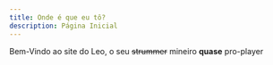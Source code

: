 ```yaml
---
title: Onde é que eu tô?
description: Página Inicial
---
```


Bem-Vindo ao site do Leo, o seu ~~strummer~~ mineiro **quase** pro-player 
